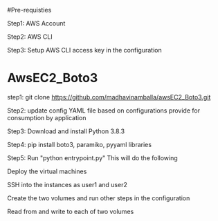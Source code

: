 #Pre-requisties

Step1: AWS Account

Step2: AWS CLI

Step3: Setup AWS CLI access key in the configuration

# AwsEC2_Boto3
step1: git clone https://github.com/madhavinamballa/awsEC2_Boto3.git

Step2: update config YAML file based on configurations provide for consumption by application

Step3:  Download and install Python 3.8.3

Step4:  pip install boto3, paramiko, pyyaml libraries

Step5:  Run "python entrypoint.py" This will do the following

Deploy the virtual machines

SSH into the instances as user1 and user2

Create the two volumes and run other steps in the configuration

Read from and write to each of two volumes
 



